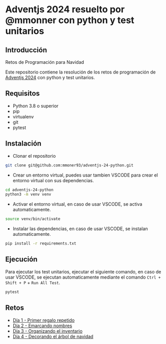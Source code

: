 # Adventjs 2024 resuelto por @mmonner con python y test unitarios

## Introducción

Retos de Programación para Navidad

Este repositorio contiene la resolución de los retos de programación de [Adventjs 2024](https://adventjs.com/2024) con python y test unitarios.

## Requisitos

- Python 3.8 o superior
- pip
- virtualenv
- git
- pytest

## Instalación

- Clonar el repositorio

```bash
git clone git@github.com:mmoner93/adventjs-24-python.git
```

- Crear un entorno virtual, puedes usar tambien VSCODE para crear el entorno virtual con sus dependencias.

```bash
cd adventjs-24-python
python3 -m venv venv
```

- Activar el entorno virtual, en caso de usar VSCODE, se activa automaticamente.

```bash
source venv/bin/activate
```

- Instalar las dependencias, en caso de usar VSCODE, se instalan automaticamente.

```bash
pip install -r requirements.txt
```

## Ejecución

Para ejecutar los test unitarios, ejecutar el siguiente comando, en caso de usar VSCODE, se ejecutan automaticamente mediante el comando `Ctrl + Shift + P` + `Run All Test`.

```bash
pytest
```

## Retos

- [Día 1 - Primer regalo repetido](https://adventjs.dev/es/challenges/2024/1)
- [Día 2 - Emarcando nombres](https://adventjs.dev/es/challenges/2024/2)
- [Día 3 - Organizando el inventario](https://adventjs.dev/es/challenges/2024/3)
- [Día 4 - Decorando el árbol de navidad](https://adventjs.dev/es/challenges/2024/4)
